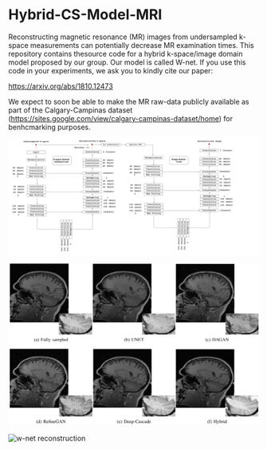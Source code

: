 # Hybrid-CS-Model-MRI

Reconstructing magnetic resonance (MR) images from undersampled k-space measurements can potentially decrease MR examination times. This repository contains thesource code for a hybrid k-space/image domain model proposed by our group. Our model is called W-net. If you use this code in your experiments, we ask you to kindly cite our paper:

https://arxiv.org/abs/1810.12473 

We expect to soon be able to make the MR raw-data publicly available as part of the Calgary-Campinas dataset (https://sites.google.com/view/calgary-campinas-dataset/home) for benhcmarking purposes.


![w-net architecture](./Figs/w-net.png?raw=True)


![Sample Reconstruction](./Figs/sample_rec.png?raw=True)


![w-net reconstruction](./Figs/hybrid_5x.gif?raw=True)

